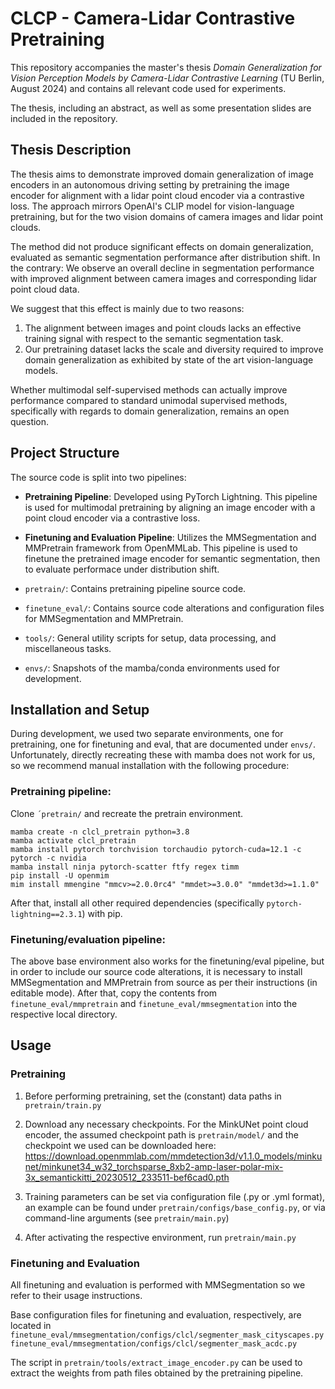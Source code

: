 
# CLCP - Camera-Lidar Contrastive Pretraining

This repository accompanies the master's thesis *Domain Generalization for Vision Perception Models by Camera-Lidar Contrastive Learning* (TU Berlin, August 2024) and contains all relevant code used for experiments.

The thesis, including an abstract, as well as some presentation slides are included in the repository.

## Thesis Description

The thesis aims to demonstrate improved domain generalization of image encoders in an autonomous driving setting by pretraining the image encoder for alignment with a lidar point cloud encoder via a contrastive loss. The approach mirrors OpenAI's CLIP model for vision-language pretraining, but for the two vision domains of camera images and lidar point clouds.

The method did not produce significant effects on domain generalization, evaluated as semantic segmentation performance after distribution shift. In the contrary: We observe an overall decline in segmentation performance with improved alignment between camera images and corresponding lidar point cloud data.

We suggest that this effect is mainly due to two reasons:
1. The alignment between images and point clouds lacks an effective training signal with respect to the semantic segmentation task.
2. Our pretraining dataset lacks the scale and diversity required to improve domain generalization as exhibited by state of the art vision-language models.

Whether multimodal self-supervised methods can actually improve performance compared to standard unimodal supervised methods, specifically with regards to domain generalization, remains an open question.

## Project Structure

The source code is split into two pipelines:
- **Pretraining Pipeline**: Developed using PyTorch Lightning. This pipeline is used for multimodal pretraining by aligning an image encoder with a point cloud encoder via a contrastive loss. 
- **Finetuning and Evaluation Pipeline**: Utilizes the MMSegmentation and MMPretrain framework from OpenMMLab. This pipeline is used to finetune the pretrained image encoder for semantic segmentation, then to evaluate performace under distribution shift.

- `pretrain/`: Contains pretraining pipeline source code.
- `finetune_eval/`: Contains source code alterations and configuration files for MMSegmentation and MMPretrain.
- `tools/`: General utility scripts for setup, data processing, and miscellaneous tasks.
- `envs/`: Snapshots of the mamba/conda environments used for development.

## Installation and Setup

During development, we used two separate environments, one for pretraining, one for finetuning and eval, that are documented under `envs/`. Unfortunately, directly recreating these with mamba does not work for us, so we recommend manual installation with the following procedure:

### Pretraining pipeline:

Clone `´pretrain/` and recreate the pretrain environment.
```
mamba create -n clcl_pretrain python=3.8
mamba activate clcl_pretrain
mamba install pytorch torchvision torchaudio pytorch-cuda=12.1 -c pytorch -c nvidia
mamba install ninja pytorch-scatter ftfy regex timm
pip install -U openmim
mim install mmengine "mmcv>=2.0.0rc4" "mmdet>=3.0.0" "mmdet3d>=1.1.0"
```
After that, install all other required dependencies (specifically `pytorch-lightning==2.3.1`) with pip.

### Finetuning/evaluation pipeline:

The above base environment also works for the finetuning/eval pipeline, but in order to include our source code alterations, it is necessary to install MMSegmentation and MMPretrain from source as per their instructions (in editable mode). After that, copy the contents from `finetune_eval/mmpretrain` and `finetune_eval/mmsegmentation` into the respective local directory. 

## Usage

### Pretraining

1. Before performing pretraining, set the (constant) data paths in `pretrain/train.py`

2. Download any necessary checkpoints. For the MinkUNet point cloud encoder, the assumed checkpoint path is `pretrain/model/` and the checkpoint we used can be downloaded here:
https://download.openmmlab.com/mmdetection3d/v1.1.0_models/minkunet/minkunet34_w32_torchsparse_8xb2-amp-laser-polar-mix-3x_semantickitti_20230512_233511-bef6cad0.pth


3. Training parameters can be set via configuration file (.py or .yml format), an example can be found under `pretrain/configs/base_config.py`, or via command-line arguments (see `pretrain/main.py`)

4. After activating the respective environment, run
`pretrain/main.py` 

### Finetuning and Evaluation

All finetuning and evaluation is performed with MMSegmentation so we refer to their usage instructions.

Base configuration files for finetuning and evaluation, respectively, are located in
`finetune_eval/mmsegmentation/configs/clcl/segmenter_mask_cityscapes.py`
`finetune_eval/mmsegmentation/configs/clcl/segmenter_mask_acdc.py`

The script in
`pretrain/tools/extract_image_encoder.py`
can be used to extract the weights from path files obtained by the pretraining pipeline.
